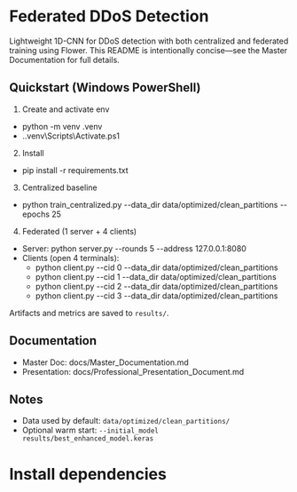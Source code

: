 # Federated DDoS Detection

Lightweight 1D-CNN for DDoS detection with both centralized and federated training using Flower. This README is intentionally concise—see the Master Documentation for full details.

## Quickstart (Windows PowerShell)

1. Create and activate env

- python -m venv .venv
- .\.venv\Scripts\Activate.ps1

2. Install

- pip install -r requirements.txt

3. Centralized baseline

- python train_centralized.py --data_dir data/optimized/clean_partitions --epochs 25

4. Federated (1 server + 4 clients)

- Server: python server.py --rounds 5 --address 127.0.0.1:8080
- Clients (open 4 terminals):
  - python client.py --cid 0 --data_dir data/optimized/clean_partitions
  - python client.py --cid 1 --data_dir data/optimized/clean_partitions
  - python client.py --cid 2 --data_dir data/optimized/clean_partitions
  - python client.py --cid 3 --data_dir data/optimized/clean_partitions

Artifacts and metrics are saved to `results/`.

## Documentation

- Master Doc: docs/Master_Documentation.md
- Presentation: docs/Professional_Presentation_Document.md

## Notes

- Data used by default: `data/optimized/clean_partitions/`
- Optional warm start: `--initial_model results/best_enhanced_model.keras`

# Install dependencies
